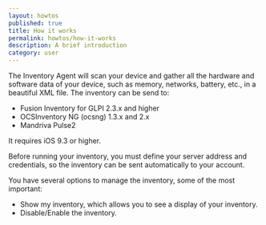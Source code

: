 ```yaml
---
layout: howtos
published: true
title: How it works
permalink: howtos/how-it-works
description: A brief introduction
category: user
---
```


The Inventory Agent will scan your device and gather all the hardware and software data of your device, such as memory, networks, battery, etc., in a beautiful XML file. The inventory can be send to:

- Fusion Inventory for GLPI 2.3.x and higher
- OCSInventory NG (ocsng) 1.3.x and 2.x
- Mandriva Pulse2

It requires iOS 9.3 or higher.

Before running your inventory, you must define your server address and credentials, so the inventory can be sent automatically to your account. 

You have several options to manage the inventory, some of the most important:

- Show my inventory, which allows you to see a display of your inventory.
- Disable/Enable the inventory.